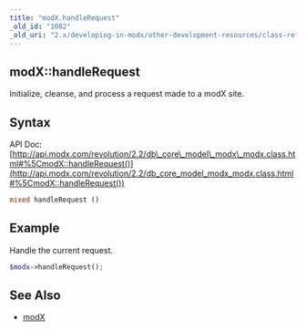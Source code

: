 ```yaml
---
title: "modX.handleRequest"
_old_id: "1082"
_old_uri: "2.x/developing-in-modx/other-development-resources/class-reference/modx/modx.handlerequest"
---
```


## modX::handleRequest

Initialize, cleanse, and process a request made to a modX site.

## Syntax

API Doc: [http://api.modx.com/revolution/2.2/db\_core\_model\_modx\_modx.class.html#%5CmodX::handleRequest()](http://api.modx.com/revolution/2.2/db_core_model_modx_modx.class.html#%5CmodX::handleRequest())

``` php 
mixed handleRequest ()
```

## Example

Handle the current request.

``` php 
$modx->handleRequest();
```

## See Also

- [modX](developing-in-modx/other-development-resources/class-reference/modx "modX")